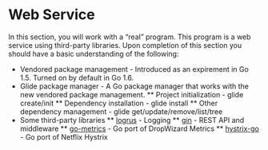# Web Service
In this section, you will work with a “real” program. This program is a web service using third-party libraries. Upon completion of this section you should have a basic understanding of the following:

* Vendored package management - Introduced as an expirement in Go 1.5. Turned on by default in Go 1.6.
* Glide package manager - A Go package manager that works with the new vendored package management.
** Project initialization - glide create/init
** Dependency installation - glide install
** Other dependency management - glide get/update/remove/list/tree
* Some third-party libraries
** [logrus](https://github.com/Sirupsen/logrus) - Logging
** [gin](https://github.com/gin-gonic/gin) - REST API and middleware
** [go-metrics](https://github.com/rcrowley/go-metrics) - Go port of DropWizard Metrics
** [hystrix-go](https://github.com/afex/hystrix-go) - Go port of Netflix Hystrix
